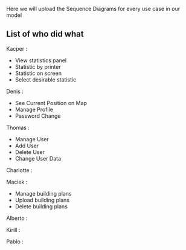 Here we will upload the Sequence Diagrams for every use case in our model

## List of who did what  
 
Kacper : 
+ View statistics panel
+ Statistic by printer
+ Statistic on screen
+ Select desirable statistic
         
Denis  :
+ See Current Position on Map
+ Manage Profile
+ Password Change

Thomas :
+ Manage User
+ Add User
+ Delete User
+ Change User Data

Charlotte :

Maciek :
+ Manage building plans
+ Upload building plans
+ Delete building plans

Alberto :

Kirill : 

Pablo :
